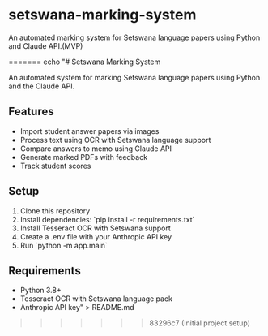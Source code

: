 # setswana-marking-system
An automated marking system for Setswana language papers using Python and Claude API.(MVP)

=======
echo "# Setswana Marking System

An automated system for marking Setswana language papers using Python and the Claude API.

## Features

- Import student answer papers via images
- Process text using OCR with Setswana language support
- Compare answers to memo using Claude API
- Generate marked PDFs with feedback
- Track student scores

## Setup

1. Clone this repository
2. Install dependencies: \`pip install -r requirements.txt\`
3. Install Tesseract OCR with Setswana support
4. Create a .env file with your Anthropic API key
5. Run \`python -m app.main\`

## Requirements

- Python 3.8+
- Tesseract OCR with Setswana language pack
- Anthropic API key" > README.md
>>>>>>> 83296c7 (Initial project setup)
